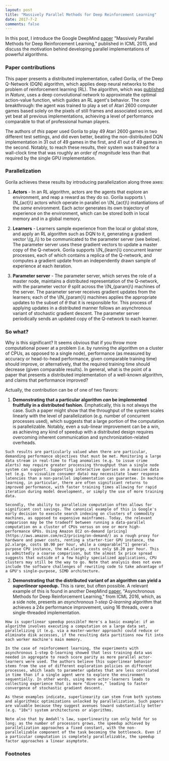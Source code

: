 ```yaml
---
layout: post 
title: "Massively Parallel Methods for Deep Reinforcement Learning"
date: 2017-7-2
comments: false 
---
```


In this post, I introduce the Google DeepMind [paper](https://arxiv.org/pdf/1507.04296.pdf) "Massively Parallel Methods for Deep Reinforcement Learning," published in ICML 2015, and discuss the motivation behind developing parallel implementations of powerful algorithms.

### Paper contributions
This paper presents a distributed implementation, called Gorila, of the Deep Q-Network (DQN) algorithm, which applies deep neural networks to the problem of reinforcement learning (RL). The algorithm, which was [published](https://deepmind.com/research/dqn/) in *Nature*, uses a deep convolutional network to approximate the optimal action-value function, which guides an RL agent's behavior. The core breakthrough: the agent was trained to play a set of Atari 2600 computer games based solely on the pixels of still frames and associated scores, and yet beat all previous implementations, achieving a level of performance comparable to that of professional human players.

The authors of *this* paper used Gorila to play 49 Atari 2600 games in two different test settings, and did even better, beating the non-distributed DQN implementation in 31 out of 49 games in the first, and 41 out of 49 games in the second. Notably, to reach these results, their system was trained for a wall-clock time that was roughly an *order of magnitude* less than that required by the single GPU implementation.

### Parallelization

Gorila achieves these results by introducing parallelization along three axes:

  1. **Actors** - In an RL algorithm, actors are the agents that explore an environment, and reap a reward as they do so. Gorila supports \\(N_{act}\\) actors which operate in parallel on \\(N_{act}\\) instantiations of the *same* environment. Each actor generates its own trajectory of experience on the environment, which can be stored both in local memory and in a global memory.

  2. **Learners** - Learners sample experience from the local or global store, and apply an RL algorithm such as DQN to it, generating a gradient vector \\(g_i\\) to be communicated to the parameter server (see below). The parameter server uses these gradient vectors to update a master copy of the Q-network. Gorila supports \\(N_{learn}\\) concurrent learner processes, each of which contains a replica of the Q-network, and computes a gradient update from an independently drawn sample of experience at each iteration.

  3. **Parameter server** - The parameter server, which serves the role of a master node, maintains a distributed representation of the Q-network, with the parameter vector $\theta$ split across the \\(N_{param}\\) machines of the server. The parameter server receives gradient updates from the learners; each of the \\(N_{param}\\) machines applies the appropriate updates to the subset of $\theta$ that it is responsible for. This process of applying updates in a distributed manner follows an asynchronous variant of stochastic gradient descent. The parameter server periodically sends an updated copy of the Q-network to each learner.

### So what?

Why is this significant? It seems obvious that if you throw more computational power at a problem (i.e. by running the algorithm on a cluster of CPUs, as opposed to a single node), performance (as measured by accuracy or head-to-head performance, given comparable training time) should improve, or alternatively, that the required training time should decrease (given comparable results). In general, what is the point of a paper that presents a distributed implementation of a well-known algorithm, and claims that performance improved?

Actually, the contribution can be of one of two flavors:

  1. **Demonstrating that a particular algorithm *can* be implemented fruitfully in a distributed fashion.** Emphatically, this is not always the case. Such a paper might show that the throughput of the system scales linearly with the level of parallelization (e.g. number of concurrent processes used), which suggests that a large portion of the computation is parallelizable. Notably, even a sub-linear improvement can be a win, as achieving any kind of speedup with a distributed design requires overcoming inherent communication and synchronization-related overheads. 

    Such results are particularly valued when there are particular, demanding performance objectives that must be met. Monitoring a large data stream in real-time to flag anomalies (e.g. to issue crime alerts) may require greater processing throughput than a single node system can support. Supporting interactive queries on a massive data set (e.g. to visualize consumer data) may necessitate lower response latencies than a non-parallel implementation can guarantee. In machine learning, in particular, there are often significant returns to improved performance, with faster training times allowing for rapid iteration during model development, or simply the use of more training data.

    Secondly, the ability to parallelize computation often allows for significant cost savings. The canonical example of this is Google's early decision to execute search indexing on clusters of commodity machines, as opposed to expensive mainframes. Today, the relevant comparison may be the tradeoff between running a data-parallel computation on a cluster of CPUs versus on one or more high-performance GPUs. Using Amazon EC2 on-demand [pricing](https://aws.amazon.com/ec2/pricing/on-demand/) as a rough proxy for hardware and power costs, renting a starter-tier GPU instance, the p2.xlarge, costs $0.90 per hour, while a comparable[^1] general-purpose CPU instance, the m4.xlarge, costs only $0.20 per hour. This is admittedly a coarse comparison, but the almost 5x price spread suggests that outside of a few highly specialized applications, CPU clusters may still be the way to go. Note that analysis does not even include the software challenges of rewriting code to take advantage of a GPU's single-purpose, SIMD architecture.

  2. **Demonstrating that the distributed variant of an algorithm can yield a *superlinear* speedup.** This is rarer, but often possible. A relevant example of this is found in another DeepMind [paper](https://arxiv.org/pdf/1602.01783.pdf), "Asynchronous Methods for Deep Reinforcement Learning," from ICML 2016, which, as a side note, presents an *asynchronous 1-step Q-learning* algorithm that achieves a 24x performance improvement, using 16 threads, over a single-threaded implementation.

    How is superlinear speedup possible? Here's a basic example: if an algorithm involves executing a computation on a large data set, parallelizing it (e.g. via a master-worker approach) could reduce or eliminate disk accesses, if the resulting data partitions now fit into each worker machine's main memory.

    In the case of reinforcement learning, the experiments with asynchronous 1-step Q-learning showed that less training data was needed in aggregate to reach score parity as more parallel actor-learners were used. The authors believe this superlinear behavior stems from the use of different exploration policies on different processes, which leads to parameter updates that are less correlated in time than if a single agent were to explore the environment sequentially. In other words, using more actor-learners leads to collecting experience that is more "diverse," leading to faster convergence of stochastic gradient descent.

    As these examples indicate, superlinearity can stem from both systems and algorithmic optimizations unlocked by parallelization. Such papers are valuable because they suggest avenues toward substantially better (e.g. "10x") system architectures or algorithms.

    Note also that by Amdahl's law, superlinearity can only hold for so long; as the number of processors grows, the speedup achieved by parallelization approaches a fixed constant, with the non-parallelizable component of the task becoming the bottleneck. Even if a particular computation is completely parallelizable, the speedup factor approaches a linear asymptote.

### Footnotes

[^1]: I used the Amazon ECU and vCPU designations as a rough benchmark for instance compute power. ECU is an abbreviation for Elastic Compute Unit, which Amazon is phasing out for the more standard vCPU (virtual CPU) designation.  
The p2.xlarge GPU instance consists of 4 vCPUs and 12 ECUs. The closest comparable CPU instance I found, the m4.xlarge, consists of 4 vCPUs and 13 ECUs.  
Note that the r3.xlarge, a comparable memory-optimized CPU instance (4 vCPUs, 13 ECUs), costs $0.333 per hour, compared to $0.90 per hour for the GPU instance.